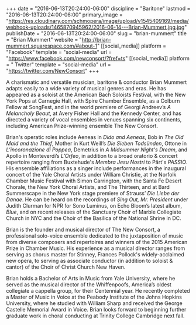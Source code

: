 +++
date = "2016-06-13T20:24:00-06:00"
discipline = "Baritone"
lastmod = "2016-06-13T20:24:00-06:00"
primary_image = "https://res.cloudinary.com/schmopera/image/upload/v1545409169/media/webhook-uploads/1465870945962/2016-06-14---Brian-Mummert.jpg.jpg"
publishDate = "2016-06-13T20:24:00-06:00"
slug = "brian-mummert"
title = "Brian Mummert"
website = "http://brian-mummert.squarespace.com/#about-1"
[[social_media]]
platform = "Facebook"
template = "social-media"
url = "https://www.facebook.com/newconsort/?fref=ts"
[[social_media]]
platform = " Twitter"
template = "social-media"
url = "https://twitter.com/NewConsort"
+++

A charismatic and versatile musician, baritone & conductor Brian Mummert adapts easily to a wide variety of musical genres and eras. He has appeared as a soloist at the American Bach Soloists Festival, with the New York Pops at Carnegie Hall, with Spire Chamber Ensemble, as a Colburn Fellow at SongFest, and in the world premiere of Georgi Andreev’s *A Melancholy Beaut*, at Avery Fisher Hall and the Kennedy Center, and has directed a variety of vocal ensembles in venues spanning six continents, including American Prize-winning ensemble The New Consort. 

Brian's operatic roles include Aeneas in *Dido and Aeneas*, Bob in *The Old Maid and the Thief*, Mother in Kurt Weill’s *Die Sieben Todsünden*, Ottone in *L’incoronazione di Poppea*, Demetrius in *A Midsummer Night's Dream*, and Apollo in Monteverdi’s *L’Orfeo*, in addition to a broad oratorio & concert repertoire ranging from Buxtehude's *Membra Jesu Nostri* to Pärt's *PASSIO*. His ensemble affiliations as a singer include performances in the inaugural concert of the Yale Choral Artists under William Christie, at the Norfolk Chamber Music Festival with Simon Carrington, with the Santa Fe Desert Chorale, the New York Choral Artists, and The Thirteen, and at Bard Summerscape in the New York stage premiere of Strauss’ *Die Liebe der Danae*. He can be heard on the recordings of *Sing Out, Mr. President* under Judith Clurman for NPR for Sono Luminus, on Echo Bloom’s latest album, *Blue*, and on recent releases of the Sanctuary Choir of Marble Collegiate Church in NYC and the Choir of the Basilica of the National Shrine in DC.

Brian is the founder and musical director of The New Consort, a professional solo-voice ensemble dedicated to the juxtaposition of music from diverse composers and repertoires and winners of the 2015 American Prize in Chamber Music. His experience as a musical director ranges from serving as chorus master for Stinney, Frances Pollock's widely-acclaimed new opera, to serving as associate conductor (in addition to soloist & cantor) of the Choir of Christ Church New Haven.

Brian holds a Bachelor of Arts in Music from Yale University, where he served as the musical director of the Whiffenpoofs, America’s oldest collegiate a cappella group, for their Centennial year. He recently completed a Master of Music in Voice at the Peabody Institute of the Johns Hopkins University, where he studied with William Sharp and received the George Castelle Memorial Award in Voice. Brian looks forward to beginning further graduate work in choral conducting at Trinity College Cambridge next fall.
